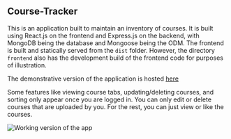 ## Course-Tracker
This is an application built to maintain an inventory of courses. It is built using React.js on the frontend and Express.js on the backend, with MongoDB being the database and Mongoose being the ODM. The frontend is built and statically served from the `dist` folder. However, the directory `frontend` also has the development build of the frontend code for purposes of illustration.

The demonstrative version of the application is hosted [here](https://course-tracker-mw6v.onrender.com/)

Some features like viewing course tabs, updating/deleting courses, and sorting only appear once you are logged in. You can only edit or delete courses that are uploaded by you. For the rest, you can just view or like the courses.

![Working version of the app](https://github.com/user-attachments/assets/e022324a-beac-4f55-98e7-2b48d9012d0f)

